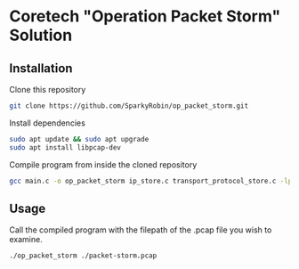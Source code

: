 # Coretech "Operation Packet Storm" Solution

## Installation
Clone this repository
```bash
git clone https://github.com/SparkyRobin/op_packet_storm.git
```
Install dependencies
```bash
sudo apt update && sudo apt upgrade
sudo apt install libpcap-dev
```
Compile program from inside the cloned repository
```bash
gcc main.c -o op_packet_storm ip_store.c transport_protocol_store.c -lpcap
```

## Usage
Call the compiled program with the filepath of the .pcap file you wish to examine.
```bash
./op_packet_storm ./packet-storm.pcap
```
